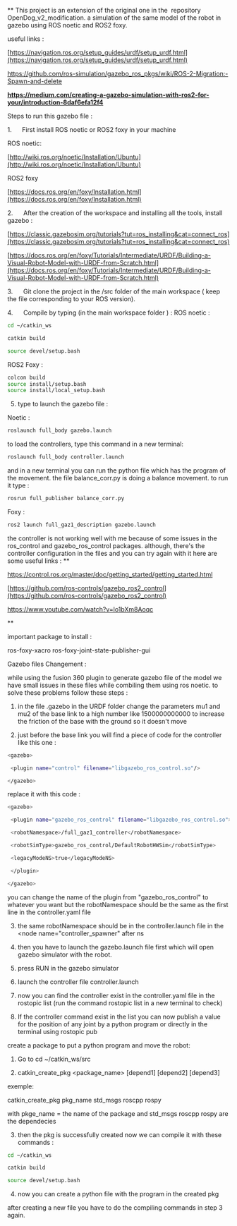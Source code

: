 **
This project is an extension of the original one in the  repository OpenDog_v2_modification. a simulation of the same model of the robot in gazebo using ROS noetic and ROS2 foxy.


useful links :


[https://navigation.ros.org/setup_guides/urdf/setup_urdf.html](https://navigation.ros.org/setup_guides/urdf/setup_urdf.html)

https://github.com/ros-simulation/gazebo_ros_pkgs/wiki/ROS-2-Migration:-Spawn-and-delete

**https://medium.com/creating-a-gazebo-simulation-with-ros2-for-your/introduction-8daf6efa12f4**

Steps to run this gazebo file :

1.      First install ROS noetic or ROS2 foxy in your machine

ROS noetic:

[http://wiki.ros.org/noetic/Installation/Ubuntu](http://wiki.ros.org/noetic/Installation/Ubuntu)

ROS2 foxy

[https://docs.ros.org/en/foxy/Installation.html](https://docs.ros.org/en/foxy/Installation.html)

2.      After the creation of the workspace and installing all the tools, install gazebo :

[https://classic.gazebosim.org/tutorials?tut=ros_installing&cat=connect_ros](https://classic.gazebosim.org/tutorials?tut=ros_installing&cat=connect_ros)

[https://docs.ros.org/en/foxy/Tutorials/Intermediate/URDF/Building-a-Visual-Robot-Model-with-URDF-from-Scratch.html](https://docs.ros.org/en/foxy/Tutorials/Intermediate/URDF/Building-a-Visual-Robot-Model-with-URDF-from-Scratch.html)

3.      Git clone the project in the /src folder of the main workspace ( keep the file corresponding to your ROS version).

4.      Compile by typing (in the main workspace folder ) :
			ROS noetic :
```bash
cd ~/catkin_ws

catkin build 

source devel/setup.bash

```

ROS2 Foxy :
	  
```bash
colcon build 
source install/setup.bash
source install/local_setup.bash

``` 

5. type to launch the gazebo file :

Noetic :
```bash
roslaunch full_body gazebo.launch

``` 
to load the controllers, type this command in a new terminal:

```bash
roslaunch full_body controller.launch

``` 
and in a new terminal you can run the python file which has the program of the movement. the file balance_corr.py is doing a balance movement. to run it type :

```bash
rosrun full_publisher balance_corr.py

``` 


Foxy :

```bash
ros2 launch full_gaz1_description gazebo.launch

``` 

the controller is not working well with me because of some issues in the ros_control and gazebo_ros_control packages. although, there's the controller configuration in the files and you can try again with it here are some useful links :
**

https://control.ros.org/master/doc/getting_started/getting_started.html

[https://github.com/ros-controls/gazebo_ros2_control](https://github.com/ros-controls/gazebo_ros2_control)

  

https://www.youtube.com/watch?v=lo1bXm8Aoqc

**


important package to install :

ros-foxy-xacro
ros-foxy-joint-state-publisher-gui


Gazebo files Changement :

while using the fusion 360 plugin to generate gazebo file of the model we have small issues in these files while combiling them using ros noetic. to solve these problems follow these steps :
  

1.  in the file .gazebo in the URDF folder change the parameters mu1 and mu2 of the base link to a high number like 1500000000000 to increase the friction of the base with the ground so it doesn't move
    
2.  just before the base link you will find a piece of code for the controller like this one :
    
```bash
<gazebo>

 <plugin name="control" filename="libgazebo_ros_control.so"/>

</gazebo>

``` 
  

replace it with this code :

  
```bash
<gazebo>

 <plugin name="gazebo_ros_control" filename="libgazebo_ros_control.so">

 <robotNamespace>/full_gaz1_controller</robotNamespace>

 <robotSimType>gazebo_ros_control/DefaultRobotHWSim</robotSimType>

 <legacyModeNS>true</legacyModeNS>

 </plugin>

</gazebo>
```
  

you can change the name of the plugin from "gazebo_ros_control" to whatever you want but the robotNamespace should be the same as the first line in the controller.yaml file 

  

3.  the same robotNamespace should be in the controller.launch file in the <node name="controller_spawner" after ns 
    
4.  then you have to launch the gazebo.launch file first which will open gazebo simulator with the robot.
    
5.  press RUN in the gazebo simulator 
    
6.  launch the controller file controller.launch
    
7.  now you can find the controller exist in the controller.yaml file in the rostopic list (run the command rostopic list in a new terminal to check) 
    
8.  If the controller command exist in the list you can now publish a value for the position of any joint by a python program or directly in the terminal using rostopic pub 
    

  

create a package to put a python program and move the robot:

  

1.  Go to cd ~/catkin_ws/src
    
2.  catkin_create_pkg <package_name> [depend1] [depend2] [depend3]
    

exemple:

catkin_create_pkg pkg_name std_msgs roscpp rospy 

with pkge_name = the name of the package and std_msgs roscpp rospy are the dependecies 

  

3.  then the pkg is successfully created now we can compile it with these commands :
    
```bash
cd ~/catkin_ws

catkin build 

source devel/setup.bash

```

4.  now you can create a python file with the program in the created pkg 
    

after creating a new file you have to do the compiling commands in step 3 again.

  
  
